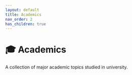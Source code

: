 ```yaml
---
layout: default
title: Academics
nav_order: 2
has_children: true
---
```

# 🎓 Academics

A collection of major academic topics studied in university.
